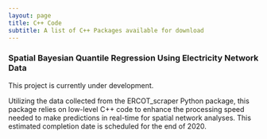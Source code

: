 ```yaml
---
layout: page
title: C++ Code
subtitle: A list of C++ Packages available for download
---
```


### Spatial Bayesian Quantile Regression Using Electricity Network Data
This project is currently under development.

Utilizing the data collected from the ERCOT_scraper Python package, this package relies on low-level C++ code to enhance the processing speed needed to make predictions in real-time for spatial network analyses. This estimated completion date is scheduled for the end of 2020.
